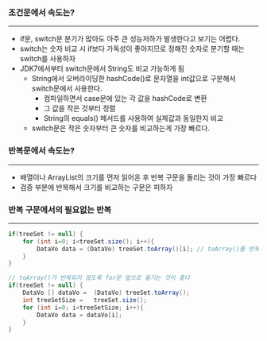 ### 조건문에서 속도는?

---

- if문, switch문 분기가 많아도 아주 큰 성능저하가 발생한다고 보기는 어렵다.
- switch는 숫자 비교 시 if보다 가독성이 좋아지므로 정해진 숫자로 분기할 때는 switch를 사용하자
- JDK7에서부터 switch문에서 String도 비교 가능하게 됨
    - String에서 오버라이딩한 hashCode()로 문자열을 int값으로 구분해서 switch문에서 사용한다.
        - 컴파일하면서 case문에 있는 각 값을 hashCode로 변환
        - 그 값을 작은 것부터 정렬
        - String의 equals() 메서드를 사용하여 실제값과 동일한지 비교
    - switch문은 작은 숫자부터 큰 숫자를 비교하는게 가장 빠르다.
    

### 반복문에서 속도는?

---

- 배열이나 ArrayList의 크기를 먼저 읽어온 후 반복 구문을 돌리는 것이 가장 빠르다
- 검증 부분에 반복해서 크기를 비교하는 구문은 피하자

### 반복 구문에서의 필요없는 반복

---

```java
if(treeSet != null) {
	for (int i=0; i<treeSet.size(); i++){
		DataVo data = (DataVo) treeSet.toArray()[i]; // toArray()를 반복해서 수행하고 있다 
	}
}

// toArray()가 반복되지 않도록 for문 앞으로 옮기는 것이 좋다
if(treeSet != null) {
	DataVo [] dataVo =	(DataVo) treeSet.toArray();
	int treeSetSize =	treeSet.size();
	for (int i=0; i<treeSetSize; i++){
		DataVo data = dataVo[i];
	}
}
```
